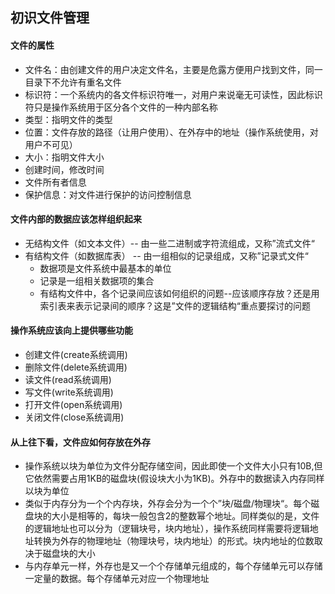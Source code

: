 ## 初识文件管理

#### 文件的属性

- 文件名：由创建文件的用户决定文件名，主要是危露方便用户找到文件，同一目录下不允许有重名文件
- 标识符：一个系统内的各文件标识符唯一，对用户来说毫无可读性，因此标识符只是操作系统用于区分各个文件的一种内部名称
- 类型：指明文件的类型
- 位置：文件存放的路径（让用户使用）、在外存中的地址（操作系统使用，对用户不可见）
- 大小：指明文件大小
- 创建时间，修改时间
- 文件所有者信息
- 保护信息：对文件进行保护的访问控制信息

#### 文件内部的数据应该怎样组织起来

- 无结构文件（如文本文件）-- 由一些二进制或字符流组成，又称”流式文件“
- 有结构文件（如数据库表） -- 由一组相似的记录组成，又称”记录式文件“
  - 数据项是文件系统中最基本的单位
  - 记录是一组相关数据项的集合
  - 有结构文件中，各个记录间应该如何组织的问题--应该顺序存放？还是用索引表来表示记录间的顺序？这是”文件的逻辑结构“重点要探讨的问题

#### 操作系统应该向上提供哪些功能

- 创建文件(create系统调用)
- 删除文件(delete系统调用)
- 读文件(read系统调用)
- 写文件(write系统调用)
- 打开文件(open系统调用)
- 关闭文件(close系统调用)

#### 从上往下看，文件应如何存放在外存

- 操作系统以块为单位为文件分配存储空间，因此即使一个文件大小只有10B,但它依然需要占用1KB的磁盘块(假设块大小为1KB)。外存中的数据读入内存同样以块为单位
- 类似于内存分为一个个内存块，外存会分为一个个”块/磁盘/物理块“。每个磁盘块的大小是相等的，每块一般包含2的整数幂个地址。同样类似的是，文件的逻辑地址也可以分为（逻辑块号，块内地址），操作系统同样需要将逻辑地址转换为外存的物理地址（物理块号，块内地址）的形式。块内地址的位数取决于磁盘块的大小
- 与内存单元一样，外存也是又一个个存储单元组成的，每个存储单元可以存储一定量的数据。每个存储单元对应一个物理地址